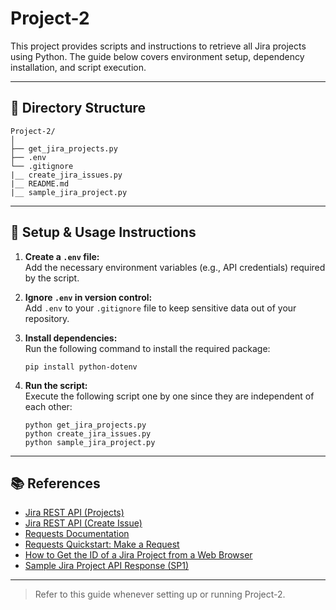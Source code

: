 # Project-2

This project provides scripts and instructions to retrieve all Jira projects using Python. The guide below covers environment setup, dependency installation, and script execution.

---

## 📁 Directory Structure

```
Project-2/
│
├── get_jira_projects.py
├── .env
└── .gitignore
|__ create_jira_issues.py
|__ README.md
|__ sample_jira_project.py

```

---

## 🚀 Setup & Usage Instructions

1. **Create a `.env` file:**  
   Add the necessary environment variables (e.g., API credentials) required by the script.

2. **Ignore `.env` in version control:**  
   Add `.env` to your `.gitignore` file to keep sensitive data out of your repository.

3. **Install dependencies:**  
   Run the following command to install the required package:
   ```
   pip install python-dotenv
   ```

4. **Run the script:**  
   Execute the following script one by one since they are independent of each other:
   ```
   python get_jira_projects.py
   python create_jira_issues.py
   python sample_jira_project.py
   ```

---

## 📚 References

- [Jira REST API (Projects)](https://developer.atlassian.com/cloud/jira/platform/rest/v3/api-group-projects/#api-rest-api-3-project-get)
- [Jira REST API (Create Issue)](https://developer.atlassian.com/cloud/jira/platform/rest/v3/api-group-issues/#api-rest-api-3-issue-post)
- [Requests Documentation](https://requests.readthedocs.io/en/latest/)
- [Requests Quickstart: Make a Request](https://requests.readthedocs.io/en/latest/user/quickstart/#make-a-request)
- [How to Get the ID of a Jira Project from a Web Browser](https://support.atlassian.com/jira/kb/how-to-get-the-id-of-a-jira-project-from-a-web-browser/)
- [Sample Jira Project API Response (SP1)](https://shiventerprise.atlassian.net/rest/api/latest/project/SP1)

---

> Refer to this guide whenever setting up or running Project-2.
